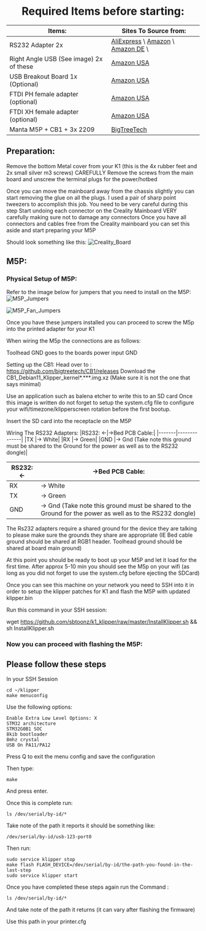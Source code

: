 <center><H1> Required Items before starting:</h1></center> 



| Items:      | Sites To Source from: |
| ----------- | ----------- |
| RS232 Adapter 2x      | [AliExpress](https://www.aliexpress.us/item/2251832830864445.html?src=google&aff_fcid=9664e520e71149e59a225dfa987927b8-1700863271089-04088-UneMJZVf&aff_fsk=UneMJZVf&aff_platform=aaf&sk=UneMJZVf&aff_trace_key=9664e520e71149e59a225dfa987927b8-1700863271089-04088-UneMJZVf&terminal_id=9091d558e2c140a28d0126f9d77f4102&afSmartRedirect=y&gatewayAdapt=glo2usa) \ [Amazon](https://www.amazon.com/dp/B0BL3NJTBJ?psc=1&ref=ppx_yo2ov_dt_b_product_details) \ [Amazon DE](https://www.amazon.de/dp/B0BCKBHQ8Y?psc=1&ref=ppx_yo2ov_dt_b_product_details) \     |
| Right Angle USB (See image) 2x of these   | [Amazon USA](https://www.amazon.com/dp/B083TGBMR4?psc=1&ref=ppx_yo2ov_dt_b_product_details) |
| USB Breakout Board 1x (Optional) | [Amazon USA](https://www.amazon.com/dp/B09WYRNDDQ?ref=ppx_yo2ov_dt_b_product_details&th=1)|
| FTDI PH female adapter (optional)   |[Amazon USA](https://www.amazon.com/dp/B0BPRQBTGY?psc=1&ref=ppx_yo2ov_dt_b_product_details)|
| FTDI XH female adapter (optional)   |[Amazon USA](https://www.amazon.com/dp/B09DTL4T1W?psc=1&ref=ppx_yo2ov_dt_b_product_details)|
| Manta M5P + CB1 + 3x 2209  |[BigTreeTech](https://biqu.equipment/collections/control-board/products/manta-m4p-m8p?variant=40215553900642)|


## Preparation: 


Remove the bottom Metal cover from your K1 (this is the 4x rubber feet and 2x small silver m3 screws)
CAREFULLY  Remove the screws from the main board and unscrew the terminal plugs for the power/hotbed

Once you can move the mainboard away from the chassis slightly you can start removing the glue on all the plugs. I used a pair of sharp point tweezers to accomplish this job. You need to be very careful during this step 
Start undoing each connector on the Creality Mainboard VERY carefully making sure not to damage any connectors
Once you have all connectors and cables free from the Creality mainboard you can set this aside and start preparing your M5P

Should look something like this:
![Creality_Board](https://github.com/K1-Klipper/K1-Max-Manta-Conversion/blob/main/Conversion/M5P/Creality_Board_Glue.PNG?raw=true)


## M5P:

### Physical Setup of M5P:

Refer to the image below for jumpers that you need to install on the M5P:
![M5P_Jumpers](https://github.com/K1-Klipper/K1-Max-Manta-Conversion/blob/main/Conversion/M5P/m5p_jumper_picture.PNG?raw=true)

![M5P_Fan_Jumpers](https://github.com/K1-Klipper/K1-Max-Manta-Conversion/blob/main/Conversion/M5P/fan_jumpers.PNG?raw=true)


Once you have these jumpers installed you can proceed to screw the M5p into the printed adapter for your K1

When wiring the M5p the connections are as follows: 




Toolhead GND goes to the boards power input GND


Setting up the CB1:
Head over to : https://github.com/bigtreetech/CB1/releases
Download the CB1_Debian11_Klipper_kernel*.***.img.xz (Make sure it is not the one that says minimal)

Use an application such as balena etcher to write this to an SD card
Once this image is written do not forget to setup the system.cfg file to configure your wifi/timezone/klipperscreen rotation before the first bootup.


Insert the SD card into the receptacle on the M5P

Wiring The RS232 Adapters: 
|RS232: <-|->Bed PCB Cable:|
|-------|--------------|
|TX |→ White|
|RX |→ Green|
|GND |→ Gnd (Take note this ground must be shared to the Ground for the power as well as to the RS232 dongle)|


|RS232: <-|->Bed PCB Cable:|
|---------|----------------|
|RX |→ White|
|TX |→ Green|
|GND |→ Gnd (Take note this ground must be shared to the Ground for the power as well as to the RS232 dongle)|

The Rs232 adapters require a shared ground for the device they are talking to please make sure the grounds they share are appropriate (IE Bed cable ground should be shared at RGB1 header. Toolhead ground should be shared at board main ground) 


At this point you should be ready to boot up your M5P and let it load for the first time. After approx 5-10 min you should see the M5p on your wifi (as long as you did not forget to use the system.cfg before ejecting the SDCard) 

Once you can see this machine on your network you need to SSH into it in order to setup the klipper patches for K1 and flash the M5P with updated klipper.bin

Run this command in your SSH session:

wget https://github.com/sbtoonz/k1_klipper/raw/master/InstallKlipper.sh && sh InstallKlipper.sh

### Now you can proceed with flashing the M5P:
## Please follow these steps 

In your SSH Session 
```
cd ~/klipper
make menuconfig
```


Use the following options:
```
Enable Extra Low Level Options: X
STM32 architecture
STM32G0B1 SOC
8kib bootloader
8mhz crystal
USB On PA11/PA12
```

Press Q to exit the menu config and save the configuration

Then type:
```
make
```
And press enter.

Once this is complete run:
```
ls /dev/serial/by-id/*
```
Take note of the path it reports it should be something like:
```
/dev/serial/by-id/usb-123-port0
```

Then run:
```
sudo service klipper stop
make flash FLASH_DEVICE=/dev/serial/by-id/the-path-you-found-in-the-last-step
sudo service klipper start
```

Once you have completed these steps again run the Command :
```
ls /dev/serial/by-id/*
```

And take note of the path it returns (it can vary after flashing the firmware)

Use this path in your printer.cfg 
